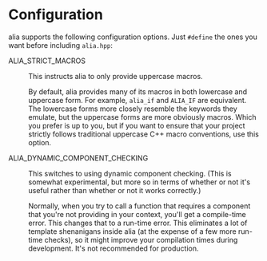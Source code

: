 Configuration
=============

alia supports the following configuration options. Just `#define` the ones you
want before including `alia.hpp`:

<dl>

<dt>ALIA_STRICT_MACROS</dt><dd>

This instructs alia to only provide uppercase macros.

By default, alia provides many of its macros in both lowercase and uppercase
form. For example, `alia_if` and `ALIA_IF` are equivalent. The lowercase forms
more closely resemble the keywords they emulate, but the uppercase forms are
more obviously macros. Which you prefer is up to you, but if you want to ensure
that your project strictly follows traditional uppercase C++ macro conventions,
use this option.

</dd>

<dt>ALIA_DYNAMIC_COMPONENT_CHECKING</dt><dd>

This switches to using dynamic component checking. (This is somewhat
experimental, but more so in terms of whether or not it's useful rather than
whether or not it works correctly.)

Normally, when you try to call a function that requires a component that you're
not providing in your context, you'll get a compile-time error. This changes
that to a run-time error. This eliminates a lot of template shenanigans inside
alia (at the expense of a few more run-time checks), so it might improve your
compilation times during development. It's not recommended for production.

</dd>

</dl>
